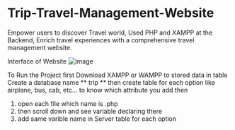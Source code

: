 # Trip-Travel-Management-Website
Empower users to discover Travel world, Used PHP and XAMPP at the Backend, Enrich travel experiences with a comprehensive travel management website.

Interface of Website
![image](https://github.com/AdityaVijayPatil/Trip-Travel-Management-Website/assets/121605913/4901cd1f-d785-41d8-b323-82ada7b3a3ca)


To Run the Project
first Download XAMPP or WAMPP to stored data in table
Create a database name ** trip **
then create table for each option like airplane, bus, cab, etc...
to know which attribute you add then
1. open each file which name is .php
2. then scroll down and see variable declaring there
3. add same varible name in Server table for each option
